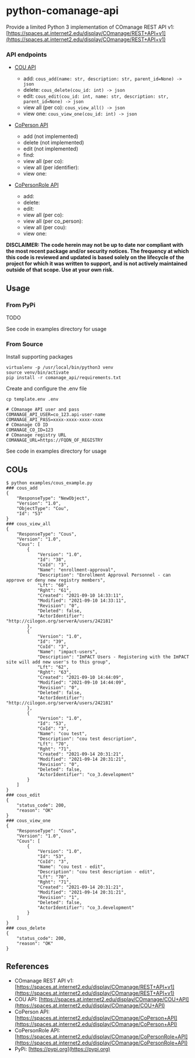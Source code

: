 # python-comanage-api

Provide a limited Python 3 implementation of COmanage REST API v1: [https://spaces.at.internet2.edu/display/COmanage/REST+API+v1](https://spaces.at.internet2.edu/display/COmanage/REST+API+v1)

### API endpoints

- [COU API](https://spaces.at.internet2.edu/display/COmanage/COU+API)
    - add: `cous_add(name: str, description: str, parent_id=None) -> json`
    - delete: `cous_delete(cou_id: int) -> json`
    - edit: `cous_edit(cou_id: int, name: str, description: str, parent_id=None) -> json`
    - view all (per co): `cous_view_all() -> json`
    - view one: `cous_view_one(cou_id: int) -> json`

- [CoPerson API](https://spaces.at.internet2.edu/display/COmanage/CoPerson+API)
    - add (not implemented)
    - delete (not implemented)
    - edit (not implemented)
    - find:
    - view all (per co):
    - view all (per identifier):
    - view one:

- [CoPersonRole API](https://spaces.at.internet2.edu/display/COmanage/CoPersonRole+API)
    - add:
    - delete:
    - edit:
    - view all (per co):
    - view all (per co_person):
    - view all (per cou):
    - view one:

**DISCLAIMER: The code herein may not be up to date nor compliant with the most recent package and/or security notices. The frequency at which this code is reviewed and updated is based solely on the lifecycle of the project for which it was written to support, and is not actively maintained outside of that scope. Use at your own risk.**



## Usage

### From PyPi

TODO

See code in examples directory for usage

### From Source

Install supporting packages

```
virtualenv -p /usr/local/bin/python3 venv
source venv/bin/activate
pip install -r comanage_api/requirements.txt
```

Create and configure the .env file

```console
cp template.env .env
```

```env
# COmanage API user and pass
COMANAGE_API_USER=co_123.api-user-name
COMANAGE_API_PASS=xxxx-xxxx-xxxx-xxxx
# COmanage CO ID
COMANAGE_CO_ID=123
# COmanage registry URL
COMANAGE_URL=https://FQDN_OF_REGISTRY
```

See code in examples directory for usage

## COUs

```console
$ python examples/cous_example.py
### cous_add
{
    "ResponseType": "NewObject",
    "Version": "1.0",
    "ObjectType": "Cou",
    "Id": "53"
}
### cous_view_all
{
    "ResponseType": "Cous",
    "Version": "1.0",
    "Cous": [
        {
            "Version": "1.0",
            "Id": "38",
            "CoId": "3",
            "Name": "enrollment-approval",
            "Description": "Enrollment Approval Personnel - can approve or deny new registry members",
            "Lft": "60",
            "Rght": "61",
            "Created": "2021-09-10 14:33:11",
            "Modified": "2021-09-10 14:33:11",
            "Revision": "0",
            "Deleted": false,
            "ActorIdentifier": "http://cilogon.org/serverA/users/242181"
        },
        {
            "Version": "1.0",
            "Id": "39",
            "CoId": "3",
            "Name": "impact-users",
            "Description": "ImPACT Users - Registering with the ImPACT site will add new user's to this group",
            "Lft": "62",
            "Rght": "63",
            "Created": "2021-09-10 14:44:09",
            "Modified": "2021-09-10 14:44:09",
            "Revision": "0",
            "Deleted": false,
            "ActorIdentifier": "http://cilogon.org/serverA/users/242181"
        },
        {
            "Version": "1.0",
            "Id": "53",
            "CoId": "3",
            "Name": "cou test",
            "Description": "cou test description",
            "Lft": "70",
            "Rght": "71",
            "Created": "2021-09-14 20:31:21",
            "Modified": "2021-09-14 20:31:21",
            "Revision": "0",
            "Deleted": false,
            "ActorIdentifier": "co_3.development"
        }
    ]
}
### cous_edit
{
    "status_code": 200,
    "reason": "OK"
}
### cous_view_one
{
    "ResponseType": "Cous",
    "Version": "1.0",
    "Cous": [
        {
            "Version": "1.0",
            "Id": "53",
            "CoId": "3",
            "Name": "cou test - edit",
            "Description": "cou test description - edit",
            "Lft": "70",
            "Rght": "71",
            "Created": "2021-09-14 20:31:21",
            "Modified": "2021-09-14 20:31:21",
            "Revision": "1",
            "Deleted": false,
            "ActorIdentifier": "co_3.development"
        }
    ]
}
### cous_delete
{
    "status_code": 200,
    "reason": "OK"
}
```

## References

- COmanage REST API v1: [https://spaces.at.internet2.edu/display/COmanage/REST+API+v1](https://spaces.at.internet2.edu/display/COmanage/REST+API+v1)
- COU API: [https://spaces.at.internet2.edu/display/COmanage/COU+API](https://spaces.at.internet2.edu/display/COmanage/COU+API)
- CoPerson API: [https://spaces.at.internet2.edu/display/COmanage/CoPerson+API](https://spaces.at.internet2.edu/display/COmanage/CoPerson+API)
- CoPersonRole API: [https://spaces.at.internet2.edu/display/COmanage/CoPersonRole+API](https://spaces.at.internet2.edu/display/COmanage/CoPersonRole+API)
- PyPi: [https://pypi.org](https://pypi.org)
